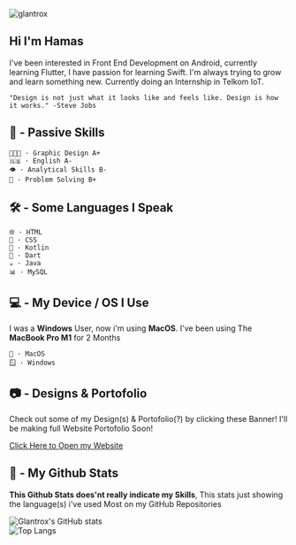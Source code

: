 
![glantrox](https://cdn.discordapp.com/attachments/929387503935434802/1016324785099251813/banner_github.png)

## Hi I'm Hamas
I've been interested in Front End Development on Android, currently learning Flutter, I have passion for learning Swift. 
I'm always trying to grow and learn something new.
Currently doing an Internship in Telkom IoT.

```"Design is not just what it looks like and feels like. Design is how it works." -Steve Jobs```


## 🧠 - Passive Skills
```
🧑🏻‍🎨 · Graphic Design A+
🇬🇧 · English A-
👁 · Analytical Skills B-
🤔 · Problem Solving B+
```
## 🛠 - Some Languages I Speak
```
🌐 · HTML
🎨 · CSS 
🤖 · Kotlin 
🎯 · Dart 
☕️ · Java
📊 · MySQL
```

## 💻 - My Device / OS I Use
I was a **Windows** User, now i'm using **MacOS**.
I've been using The **MacBook Pro M1** for 2 Months
```
🍎 · MacOS
🪟 · Windows
```

## 📷 - Designs & Portofolio
Check out some of my Design(s) & Portofolio(?) by clicking these Banner! I'll be making full Website Portofolio Soon!

<a href="https://glantrox-projects-portofolio.on.drv.tw/portofolio">
Click Here to Open my Website
</a><br>



## 🚀 - My Github Stats
**This Github Stats does'nt really indicate my Skills**, This stats just showing the language(s) i've used Most on my GitHub Repositories

![Glantrox's GitHub stats](https://github-readme-stats.vercel.app/api/?username=Izan2020&show_icons=true&title_color=fff&icon_color=79ff97&text_color=9f9f9f&bg_color=151515) <br>
![Top Langs](https://github-readme-stats.vercel.app/api/top-langs/?username=Izan2020&layout=compact&show_icons=true&title_color=fff&icon_color=79ff97&text_color=9f9f9f&bg_color=151515)


